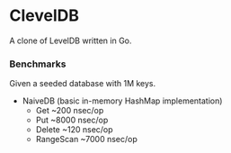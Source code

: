 # ClevelDB

A clone of LevelDB written in Go.

### Benchmarks

Given a seeded database with 1M keys. 

- NaiveDB (basic in-memory HashMap implementation)
  - Get ~200 nsec/op
  - Put ~8000 nsec/op
  - Delete ~120 nsec/op
  - RangeScan ~7000 nsec/op